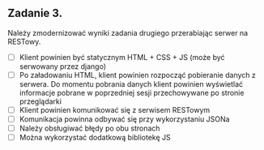## Zadanie 3.

Należy zmodernizować wyniki zadania drugiego przerabiając serwer na RESTowy.

- [ ] Klient powinien być statycznym HTML + CSS + JS (może być serwowany przez django)
- [ ] Po załadowaniu HTML, klient powinien rozpocząć pobieranie danych z serwera. Do momentu pobrania danych klient powinien wyświetlać informacje pobrane w poprzedniej sesji przechowywane po stronie przeglądarki
- [ ] Klient powinien komunikować się z serwisem RESTowym
- [ ] Komunikacja powinna odbywać się przy wykorzystaniu JSONa
- [ ] Należy obsługiwać błędy po obu stronach
- [ ] Można wykorzystać dodatkową bibliotekę JS
